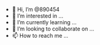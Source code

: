 - 👋 Hi, I’m @890454
- 👀 I’m interested in ...
- 🌱 I’m currently learning ...
- 💞️ I’m looking to collaborate on ...
- 📫 How to reach me ...

<!---
890454/890454 is a ✨ special ✨ repository because its `README.md` (this file) appears on your GitHub profile.
You can click the Preview link to take a look at your changes.
xxx love you
